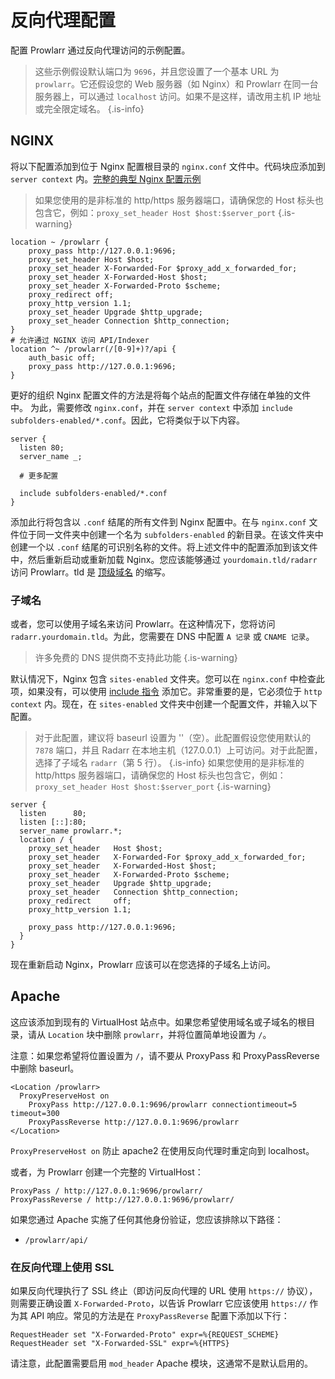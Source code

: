 # 反向代理配置

配置 Prowlarr 通过反向代理访问的示例配置。

> 这些示例假设默认端口为 `9696`，并且您设置了一个基本 URL 为 `prowlarr`。它还假设您的 Web 服务器（如 Nginx）和 Prowlarr 在同一台服务器上，可以通过 `localhost` 访问。如果不是这样，请改用主机 IP 地址或完全限定域名。
{.is-info}

## NGINX

将以下配置添加到位于 Nginx 配置根目录的 `nginx.conf` 文件中。代码块应添加到 `server context` 内。[完整的典型 Nginx 配置示例](https://www.nginx.com/resources/wiki/start/topics/examples/full/)

> 如果您使用的是非标准的 http/https 服务器端口，请确保您的 Host 标头也包含它，例如：`proxy_set_header Host $host:$server_port` {.is-warning}

```nginx
location ~ /prowlarr {
    proxy_pass http://127.0.0.1:9696;
    proxy_set_header Host $host;
    proxy_set_header X-Forwarded-For $proxy_add_x_forwarded_for;
    proxy_set_header X-Forwarded-Host $host;
    proxy_set_header X-Forwarded-Proto $scheme;
    proxy_redirect off;
    proxy_http_version 1.1;
    proxy_set_header Upgrade $http_upgrade;
    proxy_set_header Connection $http_connection;
}
# 允许通过 NGINX 访问 API/Indexer
location ^~ /prowlarr(/[0-9]+)?/api {
    auth_basic off;
    proxy_pass http://127.0.0.1:9696;
}
```

更好的组织 Nginx 配置文件的方法是将每个站点的配置文件存储在单独的文件中。
为此，需要修改 `nginx.conf`，并在 `server context` 中添加 `include subfolders-enabled/*.conf`。因此，它将类似于以下内容。

```nginx
server {
  listen 80;
  server_name _;
  
  # 更多配置
  
  include subfolders-enabled/*.conf
}
```

添加此行将包含以 `.conf` 结尾的所有文件到 Nginx 配置中。在与 `nginx.conf` 文件位于同一文件夹中创建一个名为 `subfolders-enabled` 的新目录。在该文件夹中创建一个以 `.conf` 结尾的可识别名称的文件。将上述文件中的配置添加到该文件中，然后重新启动或重新加载 Nginx。您应该能够通过 `yourdomain.tld/radarr` 访问 Prowlarr。tld 是 [顶级域名](https://en.wikipedia.org/wiki/List_of_Internet_top-level_domains) 的缩写。

### 子域名

或者，您可以使用子域名来访问 Prowlarr。在这种情况下，您将访问 `radarr.yourdomain.tld`。为此，您需要在 DNS 中配置 `A 记录` 或 `CNAME 记录`。
> 许多免费的 DNS 提供商不支持此功能 {.is-warning}

默认情况下，Nginx 包含 `sites-enabled` 文件夹。您可以在 `nginx.conf` 中检查此项，如果没有，可以使用 [include 指令](http://nginx.org/en/docs/ngx_core_module.html#include) 添加它。非常重要的是，它必须位于 `http context` 内。现在，在 `sites-enabled` 文件夹中创建一个配置文件，并输入以下配置。
> 对于此配置，建议将 baseurl 设置为 ''（空）。此配置假设您使用默认的 `7878` 端口，并且 Radarr 在本地主机（127.0.0.1）上可访问。对于此配置，选择了子域名 `radarr`（第 5 行）。
{.is-info}
> 如果您使用的是非标准的 http/https 服务器端口，请确保您的 Host 标头也包含它，例如：`proxy_set_header Host $host:$server_port` {.is-warning}

```nginx
server {
  listen      80;
  listen [::]:80;
  server_name prowlarr.*;
  location / {
    proxy_set_header   Host $host;
    proxy_set_header   X-Forwarded-For $proxy_add_x_forwarded_for;
    proxy_set_header   X-Forwarded-Host $host;
    proxy_set_header   X-Forwarded-Proto $scheme;
    proxy_set_header   Upgrade $http_upgrade;
    proxy_set_header   Connection $http_connection;
    proxy_redirect     off;
    proxy_http_version 1.1;
    
    proxy_pass http://127.0.0.1:9696;
  }
}
```

现在重新启动 Nginx，Prowlarr 应该可以在您选择的子域名上访问。

## Apache

这应该添加到现有的 VirtualHost 站点中。如果您希望使用域名或子域名的根目录，请从 `Location` 块中删除 `prowlarr`，并将位置简单地设置为 `/`。

注意：如果您希望将位置设置为 `/`，请不要从 ProxyPass 和 ProxyPassReverse 中删除 baseurl。

```none
<Location /prowlarr>
  ProxyPreserveHost on
    ProxyPass http://127.0.0.1:9696/prowlarr connectiontimeout=5 timeout=300
    ProxyPassReverse http://127.0.0.1:9696/prowlarr
</Location>
```

`ProxyPreserveHost on` 防止 apache2 在使用反向代理时重定向到 localhost。

或者，为 Prowlarr 创建一个完整的 VirtualHost：

```none
ProxyPass / http://127.0.0.1:9696/prowlarr/
ProxyPassReverse / http://127.0.0.1:9696/prowlarr/
```

如果您通过 Apache 实施了任何其他身份验证，您应该排除以下路径：

- `/prowlarr/api/`

### 在反向代理上使用 SSL

如果反向代理执行了 SSL 终止（即访问反向代理的 URL 使用 `https://` 协议），则需要正确设置 `X-Forwarded-Proto`，以告诉 Prowlarr 它应该使用 `https://` 作为其 API 响应。常见的方法是在 `ProxyPassReverse` 配置下添加以下行：

```none
RequestHeader set "X-Forwarded-Proto" expr=%{REQUEST_SCHEME}
RequestHeader set "X-Forwarded-SSL" expr=%{HTTPS}
```

请注意，此配置需要启用 `mod_header` Apache 模块，这通常不是默认启用的。